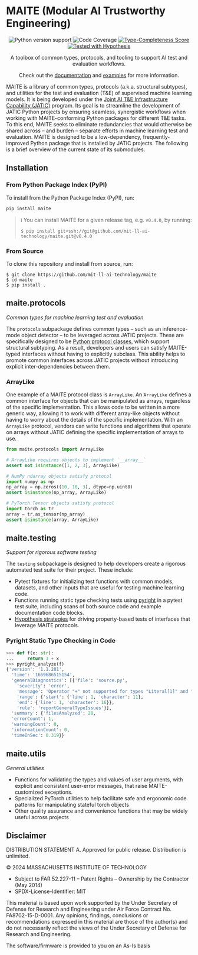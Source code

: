 # MAITE (Modular AI Trustworthy Engineering)

<p align="center">
  <a>
    <img src="https://img.shields.io/badge/python-3.9%20&#8208;%203.11-blue.svg" alt="Python version support" />
  </a>
  <a>
    <img src="https://img.shields.io/badge/coverage-%3E90%25-green.svg" alt="Code Coverage" />
  <a href="https://github.com/microsoft/pyright/blob/92b4028cd5fd483efcf3f1cdb8597b2d4edd8866/docs/typed-libraries.md#verifying-type-completeness">
    <img src="https://img.shields.io/badge/type%20completeness-100%25-green.svg" alt="Type-Completeness Score" />
  <a href="https://hypothesis.readthedocs.io/">
    <img src="https://img.shields.io/badge/hypothesis-tested-brightgreen.svg" alt="Tested with Hypothesis" />
  </a>
  </p>

  <p align="center">
    A toolbox of common types, protocols, and tooling to support AI test and evaluation workflows.
  </p>

  <p align="center">
    Check out the <a href="https://mit-ll-ai-technology.github.io/maite/">documentation</a> and 
    <a href="https://github.com/mit-ll-ai-technology/maite/tree/main/examples">examples</a> for more information.
  </p>
</p>

MAITE is a library of common types, protocols (a.k.a. structural subtypes), and utilities for the test and evaluation (T&E) of supervised machine learning models. It is being developed under the [Joint AI T&E Infrastructure Capability (JATIC)](https://gitlab.jatic.net/home/) program. Its goal is to streamline the development of JATIC Python projects by ensuring seamless, synergistic workflows when working with MAITE-conforming Python packages for different T&E tasks. To this end, MAITE seeks to eliminate redundancies that would otherwise be shared across – and burden – separate efforts in machine learning test and evaluation. MAITE is designed to be a low-dependency, frequently-improved Python package that is installed by JATIC projects. The following is a brief overview of the current state of its submodules.

## Installation

### From Python Package Index (PyPI)
To install from the Python Package Index (PyPI), run:

```console
pip install maite
```

> :information_source: You can install MAITE for a given release tag, e.g. `v0.4.0`, by running:
>
>```console
>$ pip install git+ssh://git@github.com/mit-ll-ai-technology/maite.git@v0.4.0
>```

### From Source

To clone this repository and install from source, run:

```console
$ git clone https://github.com/mit-ll-ai-technology/maite
$ cd maite
$ pip install .
```

## maite.protocols

*Common types for machine learning test and evaluation*

The `protocols` subpackage defines common types – such as an inference-mode object detector – to be leveraged across JATIC projects. These are specifically designed to be [Python protocol classes](https://peps.python.org/pep-0544/), which support structural subtyping. As a result, developers and users can satisfy MAITE-typed interfaces without having to explicitly subclass. This ability helps to promote common interfaces across JATIC projects without introducing explicit inter-dependencies between them.

### ArrayLike

One example of a MAITE protocol class is `ArrayLike`.  An `ArrayLike` defines a common interface for objects that can be manipulated as arrays, regardless of the specific implementation.
This allows code to be written in a more generic way, allowing it to work with different array-like objects without having to worry
about the details of the specific implementation. With an `ArrayLike` protocol, vendors can write functions and algorithms that
operate on arrays without JATIC defining the specific implementation of arrays to use.

```python
from maite.protocols import ArrayLike

# ArrayLike requires objects to implement `__array__`
assert not isinstance([1, 2, 3], ArrayLike)

# NumPy ndarray objects satisfy protocol
import numpy as np
np_array = np.zeros((10, 10, 3), dtype=np.uint8)
assert isinstance(np_array, ArrayLike)

# PyTorch Tensor objects satisfy protocol 
import torch as tr
array = tr.as_tensor(np_array)
assert isinstance(array, ArrayLike)
```

## maite.testing

*Support for rigorous software testing*

The `testing` subpackage is designed to help developers create a rigorous automated test suite for their project. These include:

- Pytest fixtures for initializing test functions with common models, datasets, and other inputs that are useful for testing machine learning code.
- Functions running static type checking tests using [pyright](https://github.com/microsoft/pyright) in a pytest test suite, including scans of both source code and example documentation code blocks.
- [Hypothesis strategies](https://hypothesis.readthedocs.io/en/latest/) for driving property-based tests of interfaces that leverage MAITE protocols.

### Pyright Static Type Checking in Code

```python
>>> def f(x: str):
...     return 1 + x
>>> pyright_analyze(f)
{'version': '1.1.281',
  'time': '1669686515154',
  'generalDiagnostics': [{'file': 'source.py',
    'severity': 'error',
    'message': 'Operator "+" not supported for types "Literal[1]" and "str"\n\xa0\xa0Operator "+" not supported for types "Literal[1]" and "str"',
    'range': {'start': {'line': 1, 'character': 11},
    'end': {'line': 1, 'character': 16}},
    'rule': 'reportGeneralTypeIssues'}],
  'summary': {'filesAnalyzed': 20,
  'errorCount': 1,
  'warningCount': 0,
  'informationCount': 0,
  'timeInSec': 0.319}}
```

## maite.utils

*General utilities*

- Functions for validating the types and values of user arguments, with explicit and consistent user-error messages, that raise MAITE-customized exceptions.
- Specialized PyTorch utilities to help facilitate safe and ergonomic code patterns for manipulating stateful torch objects
- Other quality assurance and convenience functions that may be widely useful across projects

## Disclaimer

DISTRIBUTION STATEMENT A. Approved for public release. Distribution is unlimited.

© 2024 MASSACHUSETTS INSTITUTE OF TECHNOLOGY

* Subject to FAR 52.227-11 – Patent Rights – Ownership by the Contractor (May 2014)
* SPDX-License-Identifier: MIT

This material is based upon work supported by the Under Secretary of Defense for Research and Engineering under Air Force Contract No. FA8702-15-D-0001. Any opinions, findings, conclusions or recommendations expressed in this material are those of the author(s) and do not necessarily reflect the views of the Under Secretary of Defense for Research and Engineering.

The software/firmware is provided to you on an As-Is basis
